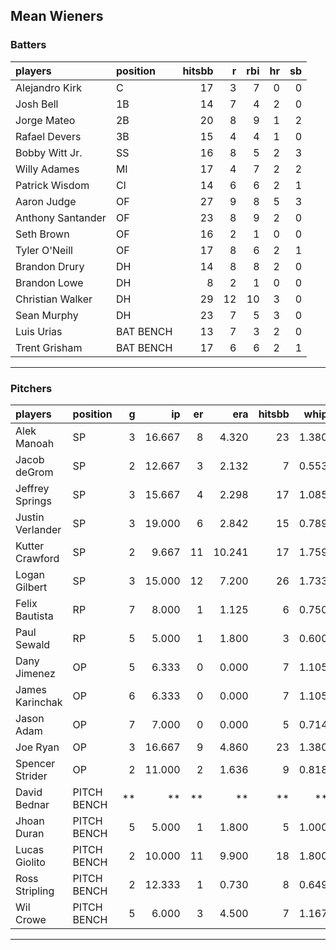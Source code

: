 ## Mean Wieners

### Batters

 
|players           |position  | hitsbb|  r| rbi| hr| sb| 
|:-----------------|:---------|------:|--:|---:|--:|--:| 
|Alejandro Kirk    |C         |     17|  3|   7|  0|  0| 
|Josh Bell         |1B        |     14|  7|   4|  2|  0| 
|Jorge Mateo       |2B        |     20|  8|   9|  1|  2| 
|Rafael Devers     |3B        |     15|  4|   4|  1|  0| 
|Bobby Witt Jr.    |SS        |     16|  8|   5|  2|  3| 
|Willy Adames      |MI        |     17|  4|   7|  2|  2| 
|Patrick Wisdom    |CI        |     14|  6|   6|  2|  1| 
|Aaron Judge       |OF        |     27|  9|   8|  5|  3| 
|Anthony Santander |OF        |     23|  8|   9|  2|  0| 
|Seth Brown        |OF        |     16|  2|   1|  0|  0| 
|Tyler O'Neill     |OF        |     17|  8|   6|  2|  1| 
|Brandon Drury     |DH        |     14|  8|   8|  2|  0| 
|Brandon Lowe      |DH        |      8|  2|   1|  0|  0| 
|Christian Walker  |DH        |     29| 12|  10|  3|  0| 
|Sean Murphy       |DH        |     23|  7|   5|  3|  0| 
|Luis Urias        |BAT BENCH |     13|  7|   3|  2|  0| 
|Trent Grisham     |BAT BENCH |     17|  6|   6|  2|  1| 


* * *

### Pitchers

 
|players          |position    |  g|     ip| er|    era| hitsbb|  whip| so|  w| sv| 
|:----------------|:-----------|--:|------:|--:|------:|------:|-----:|--:|--:|--:| 
|Alek Manoah      |SP          |  3| 16.667|  8|  4.320|     23| 1.380| 20|  0|  0| 
|Jacob deGrom     |SP          |  2| 12.667|  3|  2.132|      7| 0.553| 19|  1|  0| 
|Jeffrey Springs  |SP          |  3| 15.667|  4|  2.298|     17| 1.085| 19|  2|  0| 
|Justin Verlander |SP          |  3| 19.000|  6|  2.842|     15| 0.789| 21|  1|  0| 
|Kutter Crawford  |SP          |  2|  9.667| 11| 10.241|     17| 1.759|  7|  0|  0| 
|Logan Gilbert    |SP          |  3| 15.000| 12|  7.200|     26| 1.733| 11|  0|  0| 
|Felix Bautista   |RP          |  7|  8.000|  1|  1.125|      6| 0.750|  9|  0|  5| 
|Paul Sewald      |RP          |  5|  5.000|  1|  1.800|      3| 0.600|  6|  0|  2| 
|Dany Jimenez     |OP          |  5|  6.333|  0|  0.000|      7| 1.105|  6|  1|  0| 
|James Karinchak  |OP          |  6|  6.333|  0|  0.000|      7| 1.105| 13|  1|  0| 
|Jason Adam       |OP          |  7|  7.000|  0|  0.000|      5| 0.714| 11|  0|  2| 
|Joe Ryan         |OP          |  3| 16.667|  9|  4.860|     23| 1.380| 16|  1|  0| 
|Spencer Strider  |OP          |  2| 11.000|  2|  1.636|      9| 0.818| 13|  1|  0| 
|David Bednar     |PITCH BENCH | **|     **| **|     **|     **|    **| **| **| **| 
|Jhoan Duran      |PITCH BENCH |  5|  5.000|  1|  1.800|      5| 1.000|  9|  0|  0| 
|Lucas Giolito    |PITCH BENCH |  2| 10.000| 11|  9.900|     18| 1.800| 12|  1|  0| 
|Ross Stripling   |PITCH BENCH |  2| 12.333|  1|  0.730|      8| 0.649| 13|  1|  0| 
|Wil Crowe        |PITCH BENCH |  5|  6.000|  3|  4.500|      7| 1.167|  3|  1|  0| 


* * *


